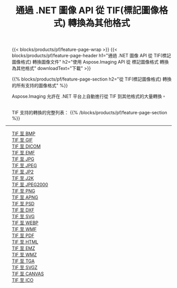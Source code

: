 ﻿---
title: 通過 .NET 圖像 API 從 TIF(標記圖像格式) 轉換為其他格式 
weight: 3920
url: /zh-hant/net/conversion/from/tif 
lang: zh-hant
langdirlevel: 2
locales: zh-hans,ja,it,ru,de,es,fr,nl,id,lt,pl,pt,vi,tr,ko,zh-hant,ar,hi,th,sv,cs,uk,he
description: 使用 Aspose.Imaging，您可以輕鬆地將 TIF(標記圖像格式) 轉換為其他格式
---

{{< blocks/products/pf/feature-page-wrap >}}
{{< blocks/products/pf/feature-page-header h1="通過 .NET 圖像 API 從 TIF(標記圖像格式) 轉換圖像文件" h2="使用 Aspose.Imaging API 從 標記圖像格式 轉換為其他格式" downloadText="下載" >}}


{{% blocks/products/pf/feature-page-section  h2="從 TIF(標記圖像格式) 轉換的所有支持的圖像格式" %}}
<p align=justify>Aspose.Imaging 允許在 .NET 平台上自動進行從 TIF 到其他格式的大量轉換。 </p>
<br/>
TIF 支持的轉換的完整列表：
{{% /blocks/products/pf/feature-page-section %}}
<div class="container-fluid productfamilypage bg-gray">
    <div class="convertypes bg-gray agp-content section">
        <div class="container">
		<hr style="margin-left:-20px;"/>
		<div class="row other-converters">
		    <div class='col-md-2 other-converter remove-lp remove-rp'><a href="/imaging/zh-hant/net/conversion/tif-to-bmp" >TIF 至 BMP</a></div><div class='col-md-2 other-converter remove-lp remove-rp'><a href="/imaging/zh-hant/net/conversion/tif-to-gif" >TIF 至 GIF</a></div><div class='col-md-2 other-converter remove-lp remove-rp'><a href="/imaging/zh-hant/net/conversion/tif-to-dicom" >TIF 至 DICOM</a></div><div class='col-md-2 other-converter remove-lp remove-rp'><a href="/imaging/zh-hant/net/conversion/tif-to-emf" >TIF 至 EMF</a></div><div class='col-md-2 other-converter remove-lp remove-rp'><a href="/imaging/zh-hant/net/conversion/tif-to-jpg" >TIF 至 JPG</a></div><div class='col-md-2 other-converter remove-lp remove-rp'><a href="/imaging/zh-hant/net/conversion/tif-to-jpeg" >TIF 至 JPEG</a></div><div class='col-md-2 other-converter remove-lp remove-rp'><a href="/imaging/zh-hant/net/conversion/tif-to-jp2" >TIF 至 JP2</a></div><div class='col-md-2 other-converter remove-lp remove-rp'><a href="/imaging/zh-hant/net/conversion/tif-to-j2k" >TIF 至 J2K</a></div><div class='col-md-2 other-converter remove-lp remove-rp'><a href="/imaging/zh-hant/net/conversion/tif-to-jpeg2000" >TIF 至 JPEG2000</a></div><div class='col-md-2 other-converter remove-lp remove-rp'><a href="/imaging/zh-hant/net/conversion/tif-to-png" >TIF 至 PNG</a></div><div class='col-md-2 other-converter remove-lp remove-rp'><a href="/imaging/zh-hant/net/conversion/tif-to-apng" >TIF 至 APNG</a></div><div class='col-md-2 other-converter remove-lp remove-rp'><a href="/imaging/zh-hant/net/conversion/tif-to-psd" >TIF 至 PSD</a></div><div class='col-md-2 other-converter remove-lp remove-rp'><a href="/imaging/zh-hant/net/conversion/tif-to-dxf" >TIF 至 DXF</a></div><div class='col-md-2 other-converter remove-lp remove-rp'><a href="/imaging/zh-hant/net/conversion/tif-to-svg" >TIF 至 SVG</a></div><div class='col-md-2 other-converter remove-lp remove-rp'><a href="/imaging/zh-hant/net/conversion/tif-to-webp" >TIF 至 WEBP</a></div><div class='col-md-2 other-converter remove-lp remove-rp'><a href="/imaging/zh-hant/net/conversion/tif-to-wmf" >TIF 至 WMF</a></div><div class='col-md-2 other-converter remove-lp remove-rp'><a href="/imaging/zh-hant/net/conversion/tif-to-pdf" >TIF 至 PDF</a></div><div class='col-md-2 other-converter remove-lp remove-rp'><a href="/imaging/zh-hant/net/conversion/tif-to-html" >TIF 至 HTML</a></div><div class='col-md-2 other-converter remove-lp remove-rp'><a href="/imaging/zh-hant/net/conversion/tif-to-emz" >TIF 至 EMZ</a></div><div class='col-md-2 other-converter remove-lp remove-rp'><a href="/imaging/zh-hant/net/conversion/tif-to-wmz" >TIF 至 WMZ</a></div><div class='col-md-2 other-converter remove-lp remove-rp'><a href="/imaging/zh-hant/net/conversion/tif-to-tga" >TIF 至 TGA</a></div><div class='col-md-2 other-converter remove-lp remove-rp'><a href="/imaging/zh-hant/net/conversion/tif-to-svgz" >TIF 至 SVGZ</a></div><div class='col-md-2 other-converter remove-lp remove-rp'><a href="/imaging/zh-hant/net/conversion/tif-to-canvas" >TIF 至 CANVAS</a></div><div class='col-md-2 other-converter remove-lp remove-rp'><a href="/imaging/zh-hant/net/conversion/tif-to-ico" >TIF 至 ICO</a></div>
                </div>
        </div>
    </div>
</div>
<br/>

